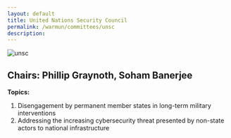 ```yaml
---
layout: default
title: United Nations Security Council
permalink: /warmun/committees/unsc
description:
---
```

![unsc](https://user-images.githubusercontent.com/55463665/138574172-6e398c37-8818-488a-8a37-9e40f01f0e73.jpg)
## Chairs: Phillip Graynoth, Soham Banerjee
<b>Topics:</b>
  1. Disengagement by permanent member states in long-term military interventions
  2. Addressing the increasing cybersecurity threat presented by non-state actors to national infrastructure

